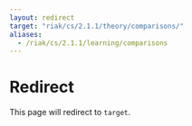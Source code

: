 ```yaml
---
layout: redirect
target: "riak/cs/2.1.1/theory/comparisons/"
aliases:
  - /riak/cs/2.1.1/learning/comparisons
---
```


# Redirect

This page will redirect to `target`.
